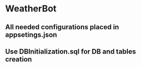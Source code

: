 # WeatherBot
## All needed configurations placed in appsetings.json
## Use DBInitialization.sql for DB and tables creation

